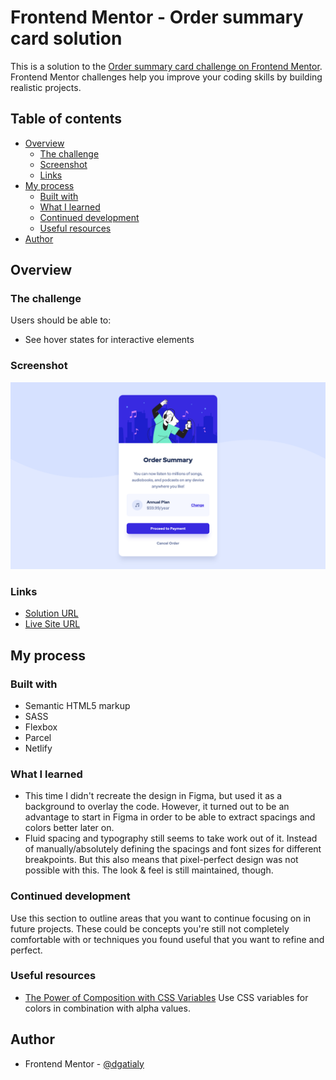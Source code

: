 # Frontend Mentor - Order summary card solution

This is a solution to the [Order summary card challenge on Frontend Mentor](https://www.frontendmentor.io/challenges/order-summary-component-QlPmajDUj). Frontend Mentor challenges help you improve your coding skills by building realistic projects. 

## Table of contents

- [Overview](#overview)
  - [The challenge](#the-challenge)
  - [Screenshot](#screenshot)
  - [Links](#links)
- [My process](#my-process)
  - [Built with](#built-with)
  - [What I learned](#what-i-learned)
  - [Continued development](#continued-development)
  - [Useful resources](#useful-resources)
- [Author](#author)

## Overview

### The challenge

Users should be able to:

- See hover states for interactive elements

### Screenshot

![](./screenshot.png)

### Links

- [Solution URL](https://www.frontendmentor.io/solutions/order-summary-card-aVOkW__7b)
- [Live Site URL](https://thirsty-almeida-030b8b.netlify.app/)

## My process

### Built with

- Semantic HTML5 markup
- SASS
- Flexbox 
- Parcel
- Netlify

### What I learned

- This time I didn't recreate the design in Figma, but used it as a background to overlay the code. However, it turned out to be an advantage to start in Figma in order to be able to extract spacings and colors better later on.
- Fluid spacing and typography still seems to take work out of it. Instead of manually/absolutely defining the spacings and font sizes for different breakpoints. But this also means that pixel-perfect design was not possible with this. The look & feel is still maintained, though.

### Continued development

Use this section to outline areas that you want to continue focusing on in future projects. These could be concepts you're still not completely comfortable with or techniques you found useful that you want to refine and perfect.

### Useful resources

- [The Power of Composition with CSS Variables](https://blog.maximeheckel.com/posts/the-power-of-composition-with-css-variables/) Use CSS variables for colors in combination with alpha values.

## Author
- Frontend Mentor - [@dgatialy](https://www.frontendmentor.io/profile/dgatialy)
